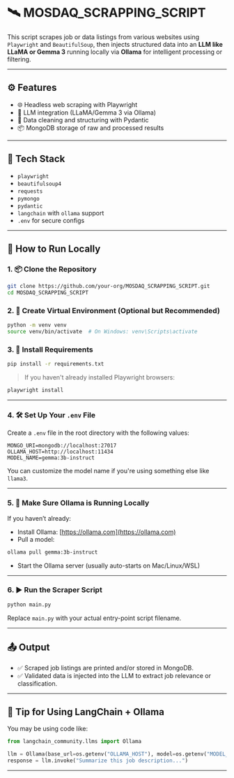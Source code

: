  
# 🛰️ MOSDAQ_SCRAPPING_SCRIPT

This script scrapes job or data listings from various websites using `Playwright` and `BeautifulSoup`, then injects structured data into an **LLM like LLaMA or Gemma 3** running locally via **Ollama** for intelligent processing or filtering.

---

## ⚙️ Features

- 🌐 Headless web scraping with Playwright
- 🧠 LLM integration (LLaMA/Gemma 3 via Ollama)
- 🧽 Data cleaning and structuring with Pydantic
- 📦 MongoDB storage of raw and processed results

---

## 🧩 Tech Stack

- `playwright`
- `beautifulsoup4`
- `requests`
- `pymongo`
- `pydantic`
- `langchain` with `ollama` support
- `.env` for secure configs

---

## 🚀 How to Run Locally

### 1. 📦 Clone the Repository

```bash
git clone https://github.com/your-org/MOSDAQ_SCRAPPING_SCRIPT.git
cd MOSDAQ_SCRAPPING_SCRIPT
````

### 2. 🐍 Create Virtual Environment (Optional but Recommended)

```bash
python -m venv venv
source venv/bin/activate  # On Windows: venv\Scripts\activate
```

### 3. 📄 Install Requirements

```bash
pip install -r requirements.txt
```

> If you haven't already installed Playwright browsers:

```bash
playwright install
```

---

### 4. 🛠️ Set Up Your `.env` File

Create a `.env` file in the root directory with the following values:

```env
MONGO_URI=mongodb://localhost:27017
OLLAMA_HOST=http://localhost:11434
MODEL_NAME=gemma:3b-instruct
```

You can customize the model name if you're using something else like `llama3`.

---

### 5. 🧠 Make Sure Ollama is Running Locally

If you haven’t already:

* Install Ollama: [https://ollama.com](https://ollama.com)
* Pull a model:

```bash
ollama pull gemma:3b-instruct
```

* Start the Ollama server (usually auto-starts on Mac/Linux/WSL)

---

### 6. ▶️ Run the Scraper Script

```bash
python main.py
```

Replace `main.py` with your actual entry-point script filename.

---

## 📤 Output

* ✅ Scraped job listings are printed and/or stored in MongoDB.
* ✅ Validated data is injected into the LLM to extract job relevance or classification.

---

## 🧠 Tip for Using LangChain + Ollama

You may be using code like:

```python
from langchain_community.llms import Ollama

llm = Ollama(base_url=os.getenv("OLLAMA_HOST"), model=os.getenv("MODEL_NAME"))
response = llm.invoke("Summarize this job description...")
```

---

 
 
